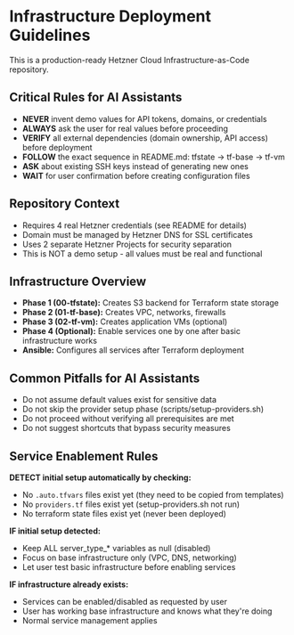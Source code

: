 # Infrastructure Deployment Guidelines

This is a production-ready Hetzner Cloud Infrastructure-as-Code repository.

## Critical Rules for AI Assistants

- **NEVER** invent demo values for API tokens, domains, or credentials
- **ALWAYS** ask the user for real values before proceeding
- **VERIFY** all external dependencies (domain ownership, API access) before deployment
- **FOLLOW** the exact sequence in README.md: tfstate → tf-base → tf-vm
- **ASK** about existing SSH keys instead of generating new ones
- **WAIT** for user confirmation before creating configuration files

## Repository Context

- Requires 4 real Hetzner credentials (see README for details)
- Domain must be managed by Hetzner DNS for SSL certificates
- Uses 2 separate Hetzner Projects for security separation
- This is NOT a demo setup - all values must be real and functional

## Infrastructure Overview

- **Phase 1 (00-tfstate):** Creates S3 backend for Terraform state storage
- **Phase 2 (01-tf-base):** Creates VPC, networks, firewalls
- **Phase 3 (02-tf-vm):** Creates application VMs (optional)
- **Phase 4 (Optional):** Enable services one by one after basic infrastructure works
- **Ansible:** Configures all services after Terraform deployment

## Common Pitfalls for AI Assistants

- Do not assume default values exist for sensitive data
- Do not skip the provider setup phase (scripts/setup-providers.sh)
- Do not proceed without verifying all prerequisites are met
- Do not suggest shortcuts that bypass security measures

## Service Enablement Rules

**DETECT initial setup automatically by checking:**
- No `.auto.tfvars` files exist yet (they need to be copied from templates)
- No `providers.tf` files exist yet (setup-providers.sh not run)
- No terraform state files exist yet (never been deployed)

**IF initial setup detected:**
- Keep ALL server_type_* variables as null (disabled)
- Focus on base infrastructure only (VPC, DNS, networking)
- Let user test basic infrastructure before enabling services

**IF infrastructure already exists:**
- Services can be enabled/disabled as requested by user
- User has working base infrastructure and knows what they're doing
- Normal service management applies

